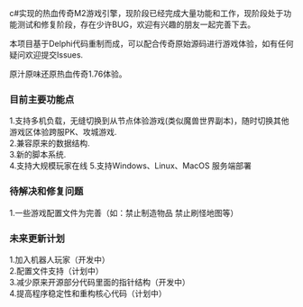 c#实现的热血传奇M2游戏引擎，现阶段已经完成大量功能和工作，现阶段处于功能测试和修复阶段，存在少许BUG，欢迎有兴趣的朋友一起完善下去。

本项目基于Delphi代码重制而成，可以配合传奇原始源码进行游戏体验，如有任何疑问欢迎提交Issues.

原汁原味还原热血传奇1.76体验。


### 目前主要功能点
1.支持多机负载，无缝切换到从节点体验游戏(类似魔兽世界副本)，随时切换其他游戏区体验跨服PK、攻城游戏.  
2.兼容原来的数据结构.    
3.新的脚本系统.  
4.支持大规模玩家在线
5.支持Windows、Linux、MacOS 服务端部署


### 待解决和修复问题 
1.一些游戏配置文件为完善（如：禁止制造物品 禁止刷怪地图等）


### 未来更新计划
1.加入机器人玩家（开发中）  
2.配置文件支持（计划中）  
3.减少原来开源部分代码里面的指针结构（开发中）  
4.提高程序稳定性和重构核心代码（计划中）

